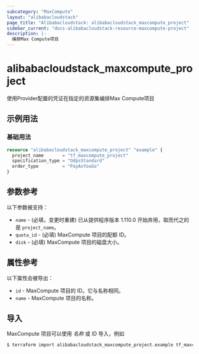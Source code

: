 ```yaml
---
subcategory: "MaxCompute"
layout: "alibabacloudstack"
page_title: "Alibabacloudstack: alibabacloudstack_maxcompute_project"
sidebar_current: "docs-alibabacloudstack-resource-maxcompute-project"
description: |-
  编排Max Compute项目
---
```


# alibabacloudstack_maxcompute_project

使用Provider配置的凭证在指定的资源集编排Max Compute项目


## 示例用法

### 基础用法

```terraform
resource "alibabacloudstack_maxcompute_project" "example" {
  project_name       = "tf_maxcompute_project"
  specification_type = "OdpsStandard"
  order_type         = "PayAsYouGo"
}
```

## 参数参考

以下参数被支持：
* `name` - (必填，变更时重建) 已从提供程序版本 1.110.0 开始弃用，取而代之的是 `project_name`。
* `quota_id` - (必填) MaxCompute 项目的配额 ID。
* `disk` - (必填) MaxCompute 项目的磁盘大小。

## 属性参考

以下属性会被导出：

* `id` - MaxCompute 项目的 ID。它与名称相同。
* `name` - MaxCompute 项目的名称。

## 导入

MaxCompute 项目可以使用 *名称* 或 ID 导入，例如

```bash
$ terraform import alibabacloudstack_maxcompute_project.example tf_maxcompute_project
```